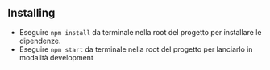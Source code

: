 ## Installing

- Eseguire `npm install` da terminale nella root del progetto per installare le dipendenze.
- Eseguire `npm start` da terminale nella root del progetto per lanciarlo in modalità development